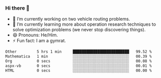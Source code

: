 ### Hi there 👋

- 🔭 I’m currently working on two vehicle routing problems.
- 🌱 I’m currently learning more about operation research techniques to solve optimization problems (we never stop discovering things).
- 😄 Pronouns: He/Him.
- ⚡ Fun fact: I am a gymrat.

<!-- - 📫 How to reach me: [oscarale930719@gmail.com](mailto:oscarale930719@gmail.com) -->

<!--
**oscaralejandro1907/oscaralejandro1907** is a ✨ _special_ ✨ repository because its `README.md` (this file) appears on your GitHub profile.

Here are some ideas to get you started:

- 🔭 I’m currently working on ...
- 🌱 I’m currently learning ...
- 👯 I’m looking to collaborate on ...
- 🤔 I’m looking for help with ...
- 💬 Ask me about ...
- 📫 How to reach me: ...
- 😄 Pronouns: ...
- ⚡ Fun fact: ...
-->

<!--START_SECTION:waka-->

```txt
Other         5 hrs 1 min     █████████████████████████   99.52 %
Mathematica   1 min           ░░░░░░░░░░░░░░░░░░░░░░░░░   00.39 %
Org           0 secs          ░░░░░░░░░░░░░░░░░░░░░░░░░   00.08 %
aspx-vb       0 secs          ░░░░░░░░░░░░░░░░░░░░░░░░░   00.01 %
HTML          0 secs          ░░░░░░░░░░░░░░░░░░░░░░░░░   00.00 %
```

<!--END_SECTION:waka-->
